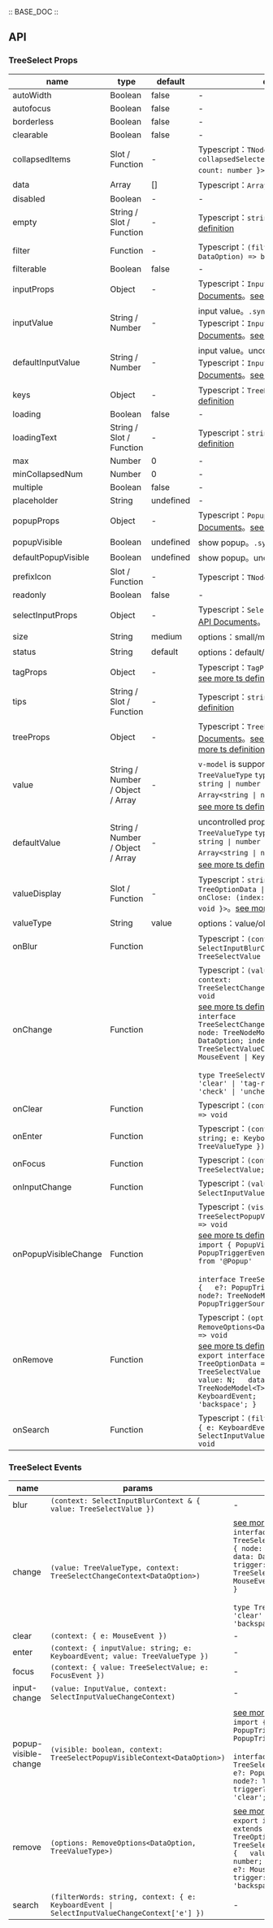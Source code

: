 :: BASE_DOC ::

## API
### TreeSelect Props

name | type | default | description | required
-- | -- | -- | -- | --
autoWidth | Boolean | false | \- | N
autofocus | Boolean | false | \- | N
borderless | Boolean | false | \- | N
clearable | Boolean | false | \- | N
collapsedItems | Slot / Function | - | Typescript：`TNode<{ value: DataOption[]; collapsedSelectedItems: DataOption[]; count: number }>`。[see more ts definition](https://github.com/Tencent/tdesign-vue/blob/develop/src/common.ts) | N
data | Array | [] | Typescript：`Array<DataOption>` | N
disabled | Boolean | - | \- | N
empty | String / Slot / Function | - | Typescript：`string \| TNode`。[see more ts definition](https://github.com/Tencent/tdesign-vue/blob/develop/src/common.ts) | N
filter | Function | - | Typescript：`(filterWords: string, option: DataOption) => boolean` | N
filterable | Boolean | false | \- | N
inputProps | Object | - | Typescript：`InputProps`，[Input API Documents](./input?tab=api)。[see more ts definition](https://github.com/Tencent/tdesign-vue/tree/develop/src/tree-select/type.ts) | N
inputValue | String / Number | - | input value。`.sync` is supported。Typescript：`InputValue`，[Input API Documents](./input?tab=api)。[see more ts definition](https://github.com/Tencent/tdesign-vue/tree/develop/src/tree-select/type.ts) | N
defaultInputValue | String / Number | - | input value。uncontrolled property。Typescript：`InputValue`，[Input API Documents](./input?tab=api)。[see more ts definition](https://github.com/Tencent/tdesign-vue/tree/develop/src/tree-select/type.ts) | N
keys | Object | - | Typescript：`TreeKeysType`。[see more ts definition](https://github.com/Tencent/tdesign-vue/blob/develop/src/common.ts) | N
loading | Boolean | false | \- | N
loadingText | String / Slot / Function | - | Typescript：`string \| TNode`。[see more ts definition](https://github.com/Tencent/tdesign-vue/blob/develop/src/common.ts) | N
max | Number | 0 | \- | N
minCollapsedNum | Number | 0 | \- | N
multiple | Boolean | false | \- | N
placeholder | String | undefined | \- | N
popupProps | Object | - | Typescript：`PopupProps`，[Popup API Documents](./popup?tab=api)。[see more ts definition](https://github.com/Tencent/tdesign-vue/tree/develop/src/tree-select/type.ts) | N
popupVisible | Boolean | undefined | show popup。`.sync` is supported | N
defaultPopupVisible | Boolean | undefined | show popup。uncontrolled property | N
prefixIcon | Slot / Function | - | Typescript：`TNode`。[see more ts definition](https://github.com/Tencent/tdesign-vue/blob/develop/src/common.ts) | N
readonly | Boolean | false | \- | N
selectInputProps | Object | - | Typescript：`SelectInputProps`，[SelectInput API Documents](./select-input?tab=api)。[see more ts definition](https://github.com/Tencent/tdesign-vue/tree/develop/src/tree-select/type.ts) | N
size | String | medium | options：small/medium/large | N
status | String | default | options：default/success/warning/error | N
tagProps | Object | - | Typescript：`TagProps`，[Tag API Documents](./tag?tab=api)。[see more ts definition](https://github.com/Tencent/tdesign-vue/tree/develop/src/tree-select/type.ts) | N
tips | String / Slot / Function | - | Typescript：`string \| TNode`。[see more ts definition](https://github.com/Tencent/tdesign-vue/blob/develop/src/common.ts) | N
treeProps | Object | - | Typescript：`TreeProps`，[Tree API Documents](./tree?tab=api)。[see more ts definition](https://github.com/Tencent/tdesign-vue/blob/develop/src/common.ts)。[see more ts definition](https://github.com/Tencent/tdesign-vue/tree/develop/src/tree-select/type.ts) | N
value | String / Number / Object / Array | - | `v-model` is supported。Typescript：`TreeValueType` `type TreeSelectValue = string \| number \| TreeOptionData \| Array<string \| number \| TreeOptionData>`。[see more ts definition](https://github.com/Tencent/tdesign-vue/blob/develop/src/common.ts)。[see more ts definition](https://github.com/Tencent/tdesign-vue/tree/develop/src/tree-select/type.ts) | N
defaultValue | String / Number / Object / Array | - | uncontrolled property。Typescript：`TreeValueType` `type TreeSelectValue = string \| number \| TreeOptionData \| Array<string \| number \| TreeOptionData>`。[see more ts definition](https://github.com/Tencent/tdesign-vue/blob/develop/src/common.ts)。[see more ts definition](https://github.com/Tencent/tdesign-vue/tree/develop/src/tree-select/type.ts) | N
valueDisplay | Slot / Function | - | Typescript：`string \| TNode<{ value: TreeOptionData \| TreeOptionData[]; onClose: (index: number, item?: any) => void }>`。[see more ts definition](https://github.com/Tencent/tdesign-vue/blob/develop/src/common.ts) | N
valueType | String | value | options：value/object | N
onBlur | Function |  | Typescript：`(context: SelectInputBlurContext & { value: TreeSelectValue }) => void`<br/> | N
onChange | Function |  | Typescript：`(value: TreeValueType, context: TreeSelectChangeContext<DataOption>) => void`<br/>[see more ts definition](https://github.com/Tencent/tdesign-vue/tree/develop/src/tree-select/type.ts)。<br/>`interface TreeSelectChangeContext<DataOption> { node: TreeNodeModel<DataOption>; data: DataOption; index?: number; trigger: TreeSelectValueChangeTrigger; e?: MouseEvent \| KeyboardEvent \| Event }`<br/><br/>`type TreeSelectValueChangeTrigger = 'clear' \| 'tag-remove' \| 'backspace' \| 'check' \| 'uncheck'`<br/> | N
onClear | Function |  | Typescript：`(context: { e: MouseEvent }) => void`<br/> | N
onEnter | Function |  | Typescript：`(context: { inputValue: string; e: KeyboardEvent; value: TreeValueType }) => void`<br/> | N
onFocus | Function |  | Typescript：`(context: { value: TreeSelectValue; e: FocusEvent }) => void`<br/> | N
onInputChange | Function |  | Typescript：`(value: InputValue, context: SelectInputValueChangeContext) => void`<br/> | N
onPopupVisibleChange | Function |  | Typescript：`(visible: boolean, context: TreeSelectPopupVisibleContext<DataOption>) => void`<br/>[see more ts definition](https://github.com/Tencent/tdesign-vue/tree/develop/src/tree-select/type.ts)。<br/>`import { PopupVisibleChangeContext, PopupTriggerEvent, PopupTriggerSource } from '@Popup'`<br/><br/>`interface TreeSelectPopupVisibleContext<T> {   e?: PopupTriggerEvent \| Event;   node?: TreeNodeModel<T>;   trigger?: PopupTriggerSource \| 'clear'; }`<br/> | N
onRemove | Function |  | Typescript：`(options: RemoveOptions<DataOption, TreeValueType>) => void`<br/>[see more ts definition](https://github.com/Tencent/tdesign-vue/tree/develop/src/tree-select/type.ts)。<br/>`export interface RemoveOptions<T extends TreeOptionData = TreeOptionData, N extends TreeSelectValue = TreeSelectValue> {   value: N;   data: T;  index: number; node: TreeNodeModel<T>;   e?: MouseEvent \| KeyboardEvent;   trigger: 'tag-remove' \| 'backspace'; }`<br/> | N
onSearch | Function |  | Typescript：`(filterWords: string, context: { e: KeyboardEvent \| SelectInputValueChangeContext['e'] }) => void`<br/> | N

### TreeSelect Events

name | params | description
-- | -- | --
blur | `(context: SelectInputBlurContext & { value: TreeSelectValue })` | \-
change | `(value: TreeValueType, context: TreeSelectChangeContext<DataOption>)` | [see more ts definition](https://github.com/Tencent/tdesign-vue/tree/develop/src/tree-select/type.ts)。<br/>`interface TreeSelectChangeContext<DataOption> { node: TreeNodeModel<DataOption>; data: DataOption; index?: number; trigger: TreeSelectValueChangeTrigger; e?: MouseEvent \| KeyboardEvent \| Event }`<br/><br/>`type TreeSelectValueChangeTrigger = 'clear' \| 'tag-remove' \| 'backspace' \| 'check' \| 'uncheck'`<br/>
clear | `(context: { e: MouseEvent })` | \-
enter | `(context: { inputValue: string; e: KeyboardEvent; value: TreeValueType })` | \-
focus | `(context: { value: TreeSelectValue; e: FocusEvent })` | \-
input-change | `(value: InputValue, context: SelectInputValueChangeContext)` | \-
popup-visible-change | `(visible: boolean, context: TreeSelectPopupVisibleContext<DataOption>)` | [see more ts definition](https://github.com/Tencent/tdesign-vue/tree/develop/src/tree-select/type.ts)。<br/>`import { PopupVisibleChangeContext, PopupTriggerEvent, PopupTriggerSource } from '@Popup'`<br/><br/>`interface TreeSelectPopupVisibleContext<T> {   e?: PopupTriggerEvent \| Event;   node?: TreeNodeModel<T>;   trigger?: PopupTriggerSource \| 'clear'; }`<br/>
remove | `(options: RemoveOptions<DataOption, TreeValueType>)` | [see more ts definition](https://github.com/Tencent/tdesign-vue/tree/develop/src/tree-select/type.ts)。<br/>`export interface RemoveOptions<T extends TreeOptionData = TreeOptionData, N extends TreeSelectValue = TreeSelectValue> {   value: N;   data: T;  index: number; node: TreeNodeModel<T>;   e?: MouseEvent \| KeyboardEvent;   trigger: 'tag-remove' \| 'backspace'; }`<br/>
search | `(filterWords: string, context: { e: KeyboardEvent \| SelectInputValueChangeContext['e'] })` | \-
